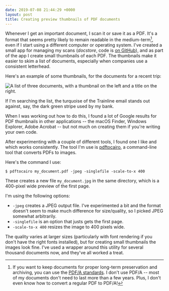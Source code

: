 ```yaml
---
date: 2019-07-08 21:44:29 +0000
layout: post
title: Creating preview thumbnails of PDF documents
---
```


Whenever I get an important document, I scan it or save it as a PDF.
It's a format that seems pretty likely to remain readable in the medium-term[^1], even if I start using a different computer or operating system.
I've created a small app for managing my scans (*docstore*, code is [on GitHub](https://github.com/alexwlchan/docstore)), and as part of the app I create small thumbnails of each PDF.
The thumbnails make it easier to skim a list of documents, especially when companies use a consistent letterhead.

Here's an example of some thumbnails, for the documents for a recent trip:

![A list of three documents, with a thumbnail on the left and a title on the right.](/images/2019/pdf_thumbnails.png)

If I'm searching the list, the turquoise of the Trainline email stands out against, say, the dark green stripe used by my bank.

When I was working out how to do this, I found a lot of Google results for PDF thumbnails in other applications -- the macOS Finder, Windows Explorer, Adobe Acrobat -- but not much on creating them if you're writing your own code.

After experimenting with a couple of different tools, I found one I like and which works consistently.
The tool I'm use is [pdftocairo](https://www.mankier.com/1/pdftocairo), a command-line tool that converts PDFs to images.

Here's the command I use:

```console
$ pdftocairo my_document.pdf -jpeg -singlefile -scale-to-x 400
```

These creates a new file `my_document.jpg` in the same directory, which is a 400-pixel wide preview of the first page.

I'm using the following options:

*   `-jpeg` creates a JPEG output file.
    I've experimented a bit and the format doesn't seem to make much difference for size/quality, so I picked JPEG somewhat arbitrarily.
*   `-singlefile` is an option that justs gets the first page.
*   `-scale-to-x 400` resizes the image to 400 pixels wide.

The quality varies at larger sizes (particularly with font rendering if you don't have the right fonts installed), but for creating small thumbnails the images look fine.
I've used a wrapper around this utility for several thousand documents now, and they've all worked a treat.

[^1]: If you want to keep documents for proper long-term preservation and archiving, you can use the [PDF/A standards](https://en.wikipedia.org/wiki/PDF/A). I don't use PDF/A -- most of my documents don't need to last more than a few years. Plus, I don't even know how to convert a regular PDF to PDF/A!
